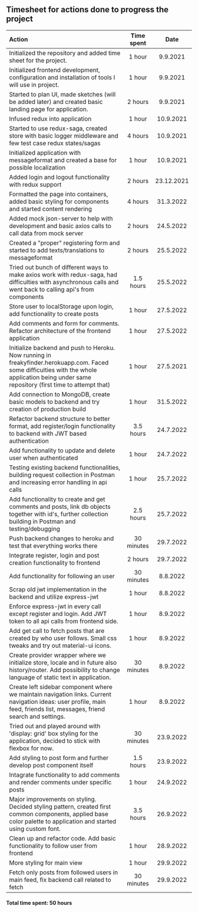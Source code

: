 ## Timesheet for actions done to progress the project

| Action                                                                                                                                                                                        | Time spent |    Date    |
| :-------------------------------------------------------------------------------------------------------------------------------------------------------------------------------------------- | :--------: | :--------: |
| Initialized the repository and added time sheet for the project.                                                                                                                              |   1 hour   |  9.9.2021  |
| Initialized frontend development, configuration and installation of tools I will use in project.                                                                                              |   1 hour   |  9.9.2021  |
| Started to plan UI, made sketches (will be added later) and created basic landing page for application.                                                                                       |  2 hours   |  9.9.2021  |
| Infused redux into application                                                                                                                                                                |   1 hour   | 10.9.2021  |
| Started to use redux-saga, created store with basic logger middleware and few test case redux states/sagas                                                                                    |  4 hours   | 10.9.2021  |
| Initialized application with messageformat and created a base for possible localization                                                                                                       |   1 hour   | 10.9.2021  |
| Added login and logout functionality with redux support                                                                                                                                       |  2 hours   | 23.12.2021 |
| Formatted the page into containers, added basic styling for components and started content rendering                                                                                          |  4 hours   | 31.3.2022  |
| Added mock json-server to help with development and basic axios calls to call data from mock server                                                                                           |  2 hours   | 24.5.2022  |
| Created a "proper" registering form and started to add texts/translations to messageformat                                                                                                    |  2 hours   | 25.5.2022  |
| Tried out bunch of different ways to make axios work with redux-saga, had difficulties with asynchronous calls and went back to calling api's from components                                 | 1.5 hours  | 25.5.2022  |
| Store user to localStorage upon login, add functionality to create posts                                                                                                                      |   1 hour   | 27.5.2022  |
| Add comments and form for comments. Refactor architecture of the frontend application                                                                                                         |   1 hour   | 27.5.2022  |
| Initialize backend and push to Heroku. Now running in freakyfinder.herokuapp.com. Faced some difficulties with the whole application being under same repository (first time to attempt that) |   1 hour   | 27.5.2021  |
| Add connection to MongoDB, create basic models to backend and try creation of production build                                                                                                |   1 hour   | 31.5.2022  |
| Refactor backend structure to better format, add register/login functionality to backend with JWT based authentication                                                                        | 3.5 hours  | 24.7.2022  |
| Add functionality to update and delete user when authenticated                                                                                                                                |   1 hour   | 24.7.2022  |
| Testing existing backend functionalities, building request collection in Postman and increasing error handling in api calls                                                                   |   1 hour   | 25.7.2022  |
| Add functionality to create and get comments and posts, link db objects together with id's, further collection building in Postman and testing/debugging                                      | 2.5 hours  | 25.7.2022  |
| Push backend changes to heroku and test that everything works there                                                                                                                           | 30 minutes | 29.7.2022  |
| Integrate register, login and post creation functionality to frontend                                                                                                                         |  2 hours   | 29.7.2022  |
| Add functionality for following an user                                                                                                                                                       | 30 minutes |  8.8.2022  |
| Scrap old jwt implementation in the backend and utilize express-jwt                                                                                                                           |   1 hour   |  8.8.2022  |
| Enforce express-jwt in every call except register and login. Add JWT token to all api calls from frontend side.                                                                               |   1 hour   |  8.9.2022  |
| Add get call to fetch posts that are created by who user follows. Small css tweaks and try out material-ui icons.                                                                             |   1 hour   |  8.9.2022  |
| Create provider wrapper where we initialize store, locale and in future also history/router. Add possibility to change language of static text in application.                                | 30 minutes |  8.9.2022  |
| Create left sidebar component where we maintain navigation links. Current navigation ideas: user profile, main feed, friends list, messages, friend search and settings.                      |   1 hour   |  8.9.2022  |
| Tried out and played around with 'display: grid' box styling for the application, decided to stick with flexbox for now.                                                                      | 30 minutes | 23.9.2022  |
| Add styling to post form and further develop post component itself                                                                                                                            | 1.5 hours  | 23.9.2022  |
| Intagrate functionality to add comments and render comments under specific posts                                                                                                              |   1 hour   | 24.9.2022  |
| Major improvements on styling. Decided styling pattern, created first common components, applied base color palette to application and started using custom font.                             | 3.5 hours  | 26.9.2022  |
| Clean up and refactor code. Add basic functionality to follow user from frontend                                                                                                              |   1 hour   | 28.9.2022  |
| More styling for main view                                                                                                                                                                    |   1 hour   | 29.9.2022  |
| Fetch only posts from followed users in main feed, fix backend call related to fetch                                                                                                          | 30 minutes | 29.9.2022  |

#### Total time spent: 50 hours
